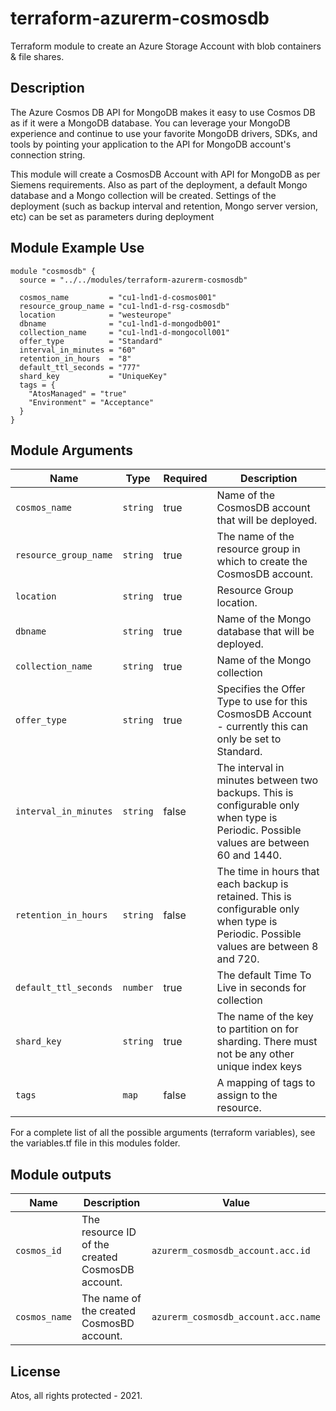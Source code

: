 # terraform-azurerm-cosmosdb
Terraform module to create an Azure Storage Account with blob containers & file shares.

## Description
The Azure Cosmos DB API for MongoDB makes it easy to use Cosmos DB as if it were a MongoDB database. You can leverage your MongoDB experience and continue to use your favorite MongoDB drivers, SDKs, and tools by pointing your application to the API for MongoDB account's connection string.

This module will create a CosmosDB Account with API for MongoDB as per Siemens requirements. Also as part of the deployment, a default Mongo database and a Mongo collection will be created. Settings of the deployment (such as backup interval and retention, Mongo server version, etc) can be set as parameters during deployment

## Module Example Use
```hcl
module "cosmosdb" {
  source = "../../modules/terraform-azurerm-cosmosdb"

  cosmos_name         = "cu1-lnd1-d-cosmos001"
  resource_group_name = "cu1-lnd1-d-rsg-cosmosdb"
  location            = "westeurope"
  dbname              = "cu1-lnd1-d-mongodb001"
  collection_name     = "cu1-lnd1-d-mongocoll001"
  offer_type          = "Standard"
  interval_in_minutes = "60"
  retention_in_hours  = "8"
  default_ttl_seconds = "777"
  shard_key           = "UniqueKey"
  tags = {
    "AtosManaged" = "true"
    "Environment" = "Acceptance"
  }
}

```

## Module Arguments

| Name | Type | Required | Description |
| --- | --- | --- | --- |
| `cosmos_name` | `string` | true | Name of the CosmosDB account that will be deployed. |
| `resource_group_name` | `string` | true | The name of the resource group in which to create the CosmosDB account. |
| `location` | `string` | true | Resource Group location. |
| `dbname` | `string` | true | Name of the Mongo database that will be deployed. |
| `collection_name` | `string` | true | Name of the Mongo collection |
| `offer_type` | `string` | true | Specifies the Offer Type to use for this CosmosDB Account - currently this can only be set to Standard. |
| `interval_in_minutes` | `string` | false |The interval in minutes between two backups. This is configurable only when type is Periodic. Possible values are between 60 and 1440. |
| `retention_in_hours` | `string` | false | The time in hours that each backup is retained. This is configurable only when type is Periodic. Possible values are between 8 and 720. |
| `default_ttl_seconds` | `number` | true | The default Time To Live in seconds for collection |
| `shard_key` | `string` | true | The name of the key to partition on for sharding. There must not be any other unique index keys |
| `tags` | `map` | false | A mapping of tags to assign to the resource. |

For a complete list of all the possible arguments (terraform variables), see the variables.tf file in this modules folder.
## Module outputs

| Name | Description | Value
| --- | --- | --- |
| `cosmos_id` | The resource ID of the created CosmosDB account. | `azurerm_cosmosdb_account.acc.id` |
| `cosmos_name` | The name of the created CosmosBD account. | `azurerm_cosmosdb_account.acc.name` |

## License
Atos, all rights protected - 2021.